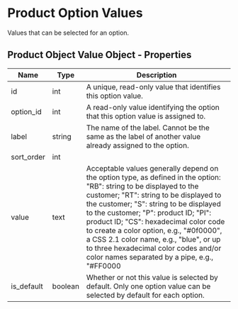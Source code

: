 # <span class="jumptarget"> Product Option Values </span>

Values that can be selected for an option.

## <span class="jumptarget"> Product Object Value Object - Properties </span>

| Name | Type | Description |
| --- | --- | --- |
| id | int | A unique, read-only value that identifies this option value. |
| option_id | int | A read-only value identifying the option that this option value is assigned to. |
| label | string | The name of the label. Cannot be the same as the label of another value already assigned to the option. |
| sort_order | int |
| value | text | Acceptable values generally depend on the option type, as defined in the option: "RB": string to be displayed to the customer; "RT": string to be displayed to the customer; "S": string to be displayed to the customer; "P": product ID; "PI": product ID; "CS": hexadecimal color code to create a color option, e.g., "#0f0000", a CSS 2.1 color name, e.g., "blue", or up to three hexadecimal color codes and/or color names separated by a pipe, e.g., "#FF0000|lime|#0000FF", or a URI to an image to create a texture http://store.com/images/myimg.png, or the name of an image file in the store's import folder, e.g., myimg.png. |
| is_default | boolean | Whether or not this value is selected by default. Only one option value can be selected by default for each option. |
